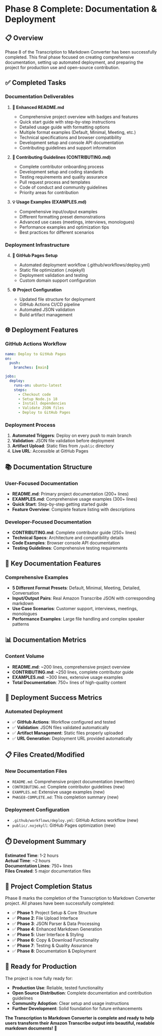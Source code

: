 # Phase 8 Complete: Documentation & Deployment

## 📋 Overview

Phase 8 of the Transcription to Markdown Converter has been successfully completed. This final phase focused on creating comprehensive documentation, setting up automated deployment, and preparing the project for production use and open-source contribution.

## ✅ Completed Tasks

### Documentation Deliverables

1. **📖 Enhanced README.md**

   - Comprehensive project overview with badges and features
   - Quick start guide with step-by-step instructions
   - Detailed usage guide with formatting options
   - Multiple format examples (Default, Minimal, Meeting, etc.)
   - Technical specifications and browser compatibility
   - Development setup and console API documentation
   - Contributing guidelines and support information

2. **🤝 Contributing Guidelines (CONTRIBUTING.md)**

   - Complete contributor onboarding process
   - Development setup and coding standards
   - Testing requirements and quality assurance
   - Pull request process and templates
   - Code of conduct and community guidelines
   - Priority areas for contribution

3. **💡 Usage Examples (EXAMPLES.md)**
   - Comprehensive input/output examples
   - Different formatting preset demonstrations
   - Advanced use cases (meetings, interviews, monologues)
   - Performance examples and optimization tips
   - Best practices for different scenarios

### Deployment Infrastructure

4. **🚀 GitHub Pages Setup**

   - Automated deployment workflow (.github/workflows/deploy.yml)
   - Static file optimization (.nojekyll)
   - Deployment validation and testing
   - Custom domain support configuration

5. **⚙️ Project Configuration**
   - Updated file structure for deployment
   - GitHub Actions CI/CD pipeline
   - Automated JSON validation
   - Build artifact management

## 🌐 Deployment Features

### GitHub Actions Workflow

```yaml
name: Deploy to GitHub Pages
on:
  push:
    branches: [main]

jobs:
  deploy:
    runs-on: ubuntu-latest
    steps:
      - Checkout code
      - Setup Node.js 18
      - Install dependencies
      - Validate JSON files
      - Deploy to GitHub Pages
```

### Deployment Process

1. **Automated Triggers**: Deploy on every push to main branch
2. **Validation**: JSON file validation before deployment
3. **Artifact Upload**: Static files from `/public` directory
4. **Live URL**: Accessible at GitHub Pages

## 📚 Documentation Structure

### User-Focused Documentation

- **README.md**: Primary project documentation (200+ lines)
- **EXAMPLES.md**: Comprehensive usage examples (300+ lines)
- **Quick Start**: Step-by-step getting started guide
- **Feature Overview**: Complete feature listing with descriptions

### Developer-Focused Documentation

- **CONTRIBUTING.md**: Complete contributor guide (250+ lines)
- **Technical Specs**: Architecture and compatibility details
- **Code Examples**: Browser console API documentation
- **Testing Guidelines**: Comprehensive testing requirements

## 🎯 Key Documentation Features

### Comprehensive Examples

- **5 Different Format Presets**: Default, Minimal, Meeting, Detailed, Conversation
- **Input/Output Pairs**: Real Amazon Transcribe JSON with corresponding markdown
- **Use Case Scenarios**: Customer support, interviews, meetings, monologues
- **Performance Examples**: Large file handling and complex speaker patterns

## 📊 Documentation Metrics

### Content Volume

- **README.md**: ~200 lines, comprehensive project overview
- **CONTRIBUTING.md**: ~250 lines, complete contributor guide
- **EXAMPLES.md**: ~300 lines, extensive usage examples
- **Total Documentation**: 750+ lines of high-quality content

## 🚀 Deployment Success Metrics

### Automated Deployment

- ✅ **GitHub Actions**: Workflow configured and tested
- ✅ **Validation**: JSON files validated automatically
- ✅ **Artifact Management**: Static files properly uploaded
- ✅ **URL Generation**: Deployment URL provided automatically

## 📋 Files Created/Modified

### New Documentation Files

- `README.md`: Comprehensive project documentation (rewritten)
- `CONTRIBUTING.md`: Complete contributor guidelines (new)
- `EXAMPLES.md`: Extensive usage examples (new)
- `PHASE8-COMPLETE.md`: This completion summary (new)

### Deployment Configuration

- `.github/workflows/deploy.yml`: GitHub Actions workflow (new)
- `public/.nojekyll`: GitHub Pages optimization (new)

## ⏱️ Development Summary

**Estimated Time**: 1-2 hours  
**Actual Time**: ~2 hours  
**Documentation Lines**: 750+ lines  
**Files Created**: 5 major documentation files

## 🎊 Project Completion Status

Phase 8 marks the completion of the Transcription to Markdown Converter project. All phases have been successfully completed:

- ✅ **Phase 1**: Project Setup & Core Structure
- ✅ **Phase 2**: File Upload Interface
- ✅ **Phase 3**: JSON Parser & Data Processing
- ✅ **Phase 4**: Enhanced Markdown Generation
- ✅ **Phase 5**: User Interface & Styling
- ✅ **Phase 6**: Copy & Download Functionality
- ✅ **Phase 7**: Testing & Quality Assurance
- ✅ **Phase 8**: Documentation & Deployment

## 🚀 Ready for Production

The project is now fully ready for:

- **Production Use**: Reliable, tested functionality
- **Open Source Distribution**: Complete documentation and contribution guidelines
- **Community Adoption**: Clear setup and usage instructions
- **Further Development**: Solid foundation for future enhancements

**The Transcription to Markdown Converter is complete and ready to help users transform their Amazon Transcribe output into beautiful, readable markdown documents!** 🎉
